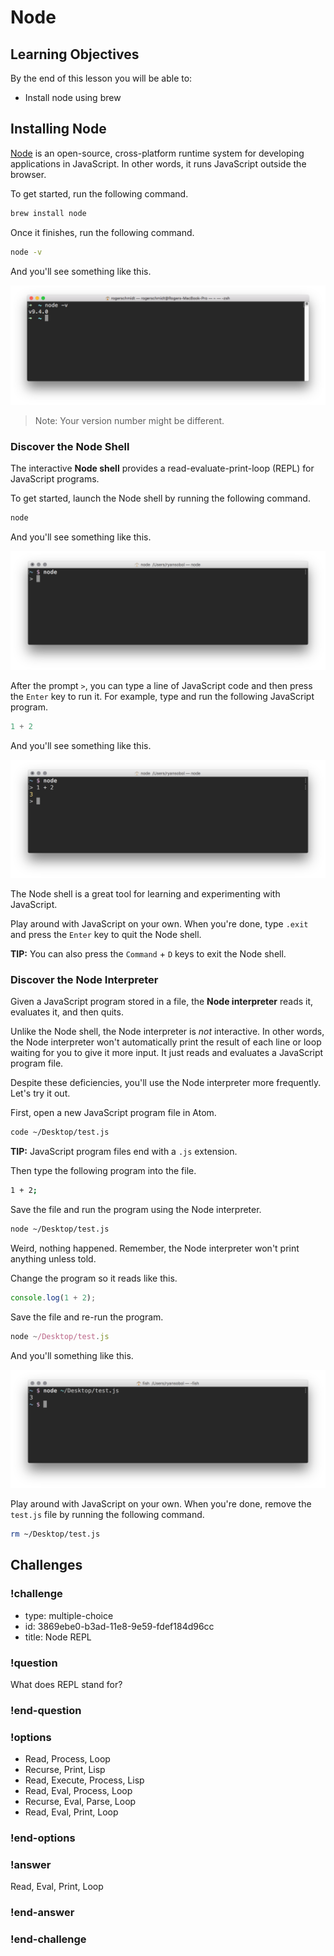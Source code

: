 # Node

## Learning Objectives

By the end of this lesson you will be able to:

* Install node using brew

## Installing Node

[Node](https://nodejs.org) is an open-source, cross-platform runtime system for developing applications in JavaScript. In other words, it runs JavaScript outside the browser.

To get started, run the following command.

```bash
brew install node
```

Once it finishes, run the following command.

```bash
node -v
```

And you'll see something like this.

![node version](./images/node-version.png)

> Note: Your version number might be different.

### Discover the Node Shell

The interactive **Node shell** provides a read-evaluate-print-loop (REPL) for JavaScript programs.

To get started, launch the Node shell by running the following command.

```bash
node
```

And you'll see something like this.

![node repl](./images/node-repl-blank.png)

After the prompt `>`, you can type a line of JavaScript code and then press the `Enter` key to run it. For example, type and run the following JavaScript program.

```javascript
1 + 2
```

And you'll see something like this.

![node repl example](./images/node-repl-example.png)

The Node shell is a great tool for learning and experimenting with JavaScript.

Play around with JavaScript on your own. When you're done, type `.exit` and press the `Enter` key to quit the Node shell.

**TIP:** You can also press the `Command` + `D` keys to exit the Node shell.

### Discover the Node Interpreter

Given a JavaScript program stored in a file, the **Node interpreter** reads it, evaluates it, and then quits.

Unlike the Node shell, the Node interpreter is _not_ interactive. In other words, the Node interpreter won't automatically print the result of each line or loop waiting for you to give it more input. It just reads and evaluates a JavaScript program file.

Despite these deficiencies, you'll use the Node interpreter more frequently. Let's try it out.

First, open a new JavaScript program file in Atom.

```bash
code ~/Desktop/test.js
```

**TIP:** JavaScript program files end with a `.js` extension.

Then type the following program into the file.

```bash
1 + 2;
```

Save the file and run the program using the Node interpreter.

```bash
node ~/Desktop/test.js
```

Weird, nothing happened. Remember, the Node interpreter won't print anything unless told.

Change the program so it reads like this.

```javascript
console.log(1 + 2);
```

Save the file and re-run the program.

```javascript
node ~/Desktop/test.js
```

And you'll something like this.

![node command line](./images/node-command-line.png)

Play around with JavaScript on your own. When you're done, remove the `test.js` file by running the following command.

```bash
rm ~/Desktop/test.js
```

## Challenges

<!-- Question -->

### !challenge

* type: multiple-choice
* id: 3869ebe0-b3ad-11e8-9e59-fdef184d96cc
* title: Node REPL

### !question

What does REPL stand for?

### !end-question

### !options

* Read, Process, Loop
* Recurse, Print, Lisp
* Read, Execute, Process, Lisp
* Read, Eval, Process, Loop
* Recurse, Eval, Parse, Loop
* Read, Eval, Print, Loop

### !end-options

### !answer

Read, Eval, Print, Loop

### !end-answer

### !end-challenge